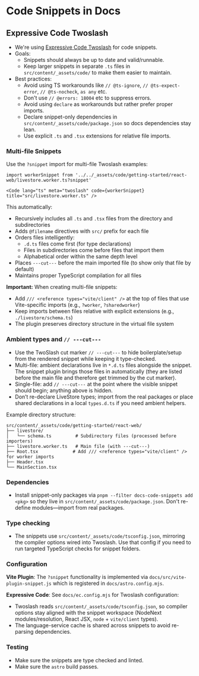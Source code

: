 # Code Snippets in Docs

## Expressive Code Twoslash

- We're using [Expressive Code Twoslash](https://twoslash.matthiesen.dev) for code snippets.
- Goals:
  - Snippets should always be up to date and valid/runnable.
  - Keep larger snippets in separate `.ts` files in `src/content/_assets/code/` to make them easier to maintain.
- Best practices:
  - Avoid using TS workarounds like `// @ts-ignore`, `// @ts-expect-error`, `// @ts-nocheck`, `as any` etc.
  - Don't use `// @errors: 18004` etc to suppress errors.
  - Avoid using `declare` as workarounds but rather prefer proper imports.
  - Declare snippet-only dependencies in `src/content/_assets/code/package.json` so docs dependencies stay lean.
  - Use explicit `.ts` and `.tsx` extensions for relative file imports.

### Multi-file Snippets

Use the `?snippet` import for multi-file Twoslash examples:

```mdx
import workerSnippet from '../../_assets/code/getting-started/react-web/livestore.worker.ts?snippet'

<Code lang="ts" meta="twoslash" code={workerSnippet} title="src/livestore.worker.ts" />
```

This automatically:
- Recursively includes all `.ts` and `.tsx` files from the directory and subdirectories
- Adds `@filename` directives with `src/` prefix for each file
- Orders files intelligently:
  - `.d.ts` files come first (for type declarations)
  - Files in subdirectories come before files that import them
  - Alphabetical order within the same depth level
- Places `---cut---` before the main imported file (to show only that file by default)
- Maintains proper TypeScript compilation for all files

**Important:** When creating multi-file snippets:
- Add `/// <reference types="vite/client" />` at the top of files that use Vite-specific imports (e.g., `?worker`, `?sharedworker`)
- Keep imports between files relative with explicit extensions (e.g., `./livestore/schema.ts`)
- The plugin preserves directory structure in the virtual file system

### Ambient types and `// ---cut---`

- Use the TwoSlash cut marker `// ---cut---` to hide boilerplate/setup from the rendered snippet while keeping it type-checked.
- Multi-file: ambient declarations live in `*.d.ts` files alongside the snippet. The snippet plugin brings those files in automatically (they are listed before the main file and therefore get trimmed by the cut marker).
- Single-file: add `// ---cut---` at the point where the visible snippet should begin; anything above is hidden.
- Don’t re-declare LiveStore types; import from the real packages or place shared declarations in a local `types.d.ts` if you need ambient helpers.

Example directory structure:
```
src/content/_assets/code/getting-started/react-web/
├── livestore/
│   └── schema.ts         # Subdirectory files (processed before importers)
├── livestore.worker.ts   # Main file (with ---cut---)
├── Root.tsx             # Add /// <reference types="vite/client" /> for worker imports
├── Header.tsx
└── MainSection.tsx
```

### Dependencies

- Install snippet-only packages via `pnpm --filter docs-code-snippets add <pkg>` so they live in `src/content/_assets/code/package.json`. Don't re-define modules—import from real packages.

### Type checking

- The snippets use `src/content/_assets/code/tsconfig.json`, mirroring the compiler options wired into Twoslash. Use that config if you need to run targeted TypeScript checks for snippet folders.

### Configuration

**Vite Plugin**: The `?snippet` functionality is implemented via `docs/src/vite-plugin-snippet.js` which is registered in `docs/astro.config.mjs`.

**Expressive Code**: See `docs/ec.config.mjs` for Twoslash configuration:
- Twoslash reads `src/content/_assets/code/tsconfig.json`, so compiler options stay aligned with the snippet workspace (NodeNext modules/resolution, React JSX, `node` + `vite/client` types).
- The language-service cache is shared across snippets to avoid re-parsing dependencies.

### Testing

- Make sure the snippets are type checked and linted.
- Make sure the `astro` build passes.
